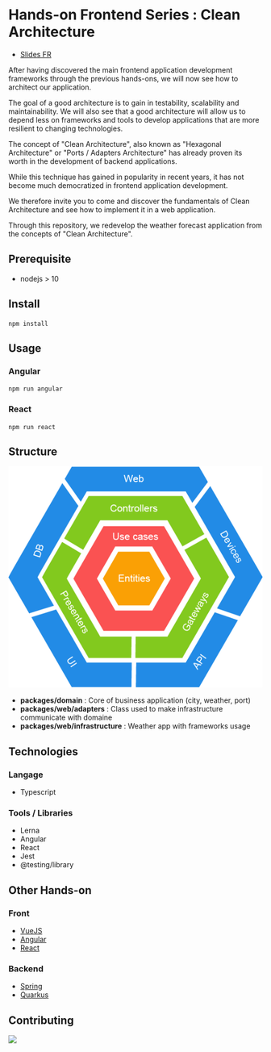 # Hands-on Frontend Series : Clean Architecture

- [Slides FR](./doc/clean_architecture_slides.pdf)

After having discovered the main frontend application development frameworks through the previous hands-ons, we will now see how to architect our application. 

The goal of a good architecture is to gain in testability, scalability and maintainability. We will also see that a good architecture will allow us to depend less on frameworks and tools to develop applications that are more resilient to changing technologies.

The concept of "Clean Architecture", also known as "Hexagonal Architecture" or "Ports / Adapters Architecture" has already proven its worth in the development of backend applications.

While this technique has gained in popularity in recent years, it has not become much democratized in frontend application development.

We therefore invite you to come and discover the fundamentals of Clean Architecture and see how to implement it in a web application. 

Through this repository, we redevelop the weather forecast application from the concepts of "Clean Architecture".


## Prerequisite

- nodejs > 10

## Install

```
npm install
```

## Usage

### Angular

```
npm run angular 
```

### React

```
npm run react
```

## Structure

![clean-archi](./doc/clean-archi.png)

* **packages/domain** : Core of business application (city, weather, port)
* **packages/web/adapters** : Class used to make infrastructure communicate with domaine 
* **packages/web/infrastructure** : Weather app with frameworks usage 

## Technologies

### Langage

* Typescript

### Tools / Libraries

* Lerna
* Angular
* React
* Jest
* @testing/library

## Other Hands-on

### Front

* [VueJS](https://github.com/Zenika/grenoble-hands-on-vuejs)
* [Angular](https://github.com/Zenika/grenoble-hands-on-angular)
* [React](https://github.com/Zenika/grenoble-hands-on-react)

### Backend

* [Spring](https://github.com/Zenika/grenoble-hands-on-spring)
* [Quarkus](https://github.com/Zenika/grenoble-hands-on-quarkus)

## Contributing

<a href="https://github.com/mchoraine">
  <img src="https://github.com/mchoraine.png?size=50">
</a>


